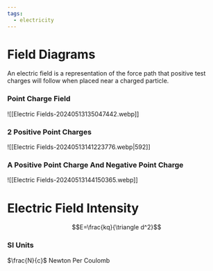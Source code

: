 ```yaml
---
tags:
  - electricity
---
```

# Field Diagrams
An electric field is a representation of the force path that positive test charges will follow when placed near a charged particle.
### Point Charge Field
![[Electric Fields-20240513135047442.webp]]
###  2 Positive Point Charges
![[Electric Fields-20240513141223776.webp|592]]
### A Positive Point Charge And Negative Point Charge
![[Electric Fields-20240513144150365.webp]]
# Electric Field Intensity
$$E=\frac{kq}{\triangle d^2}$$
### SI Units
$\frac{N}{c}$ Newton Per Coulomb
